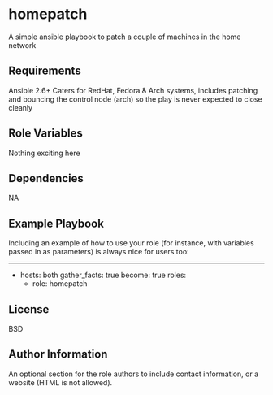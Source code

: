homepatch
=========

A simple ansible playbook to patch a couple of machines in the home network

Requirements
------------

Ansible 2.6+
Caters for RedHat, Fedora & Arch systems, includes patching and bouncing the control node (arch) so the play is never expected to close cleanly

Role Variables
--------------

Nothing exciting here

Dependencies
------------

NA

Example Playbook
----------------

Including an example of how to use your role (for instance, with variables passed in as parameters) is always nice for users too:

---
- hosts: both
  gather_facts: true
  become: true
  roles:
    - role: homepatch

License
-------

BSD

Author Information
------------------

An optional section for the role authors to include contact information, or a website (HTML is not allowed).
